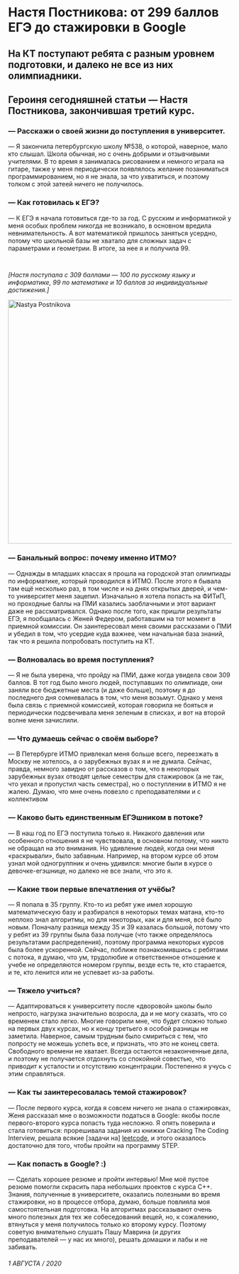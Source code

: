 # Настя Постникова: от 299 баллов ЕГЭ до стажировки в Google

## На КТ поступают ребята с разным уровнем подготовки, и далеко не все из них олимпиадники.
## Героиня сегодняшней статьи — Настя Постникова, закончившая третий курс.

### — Расскажи о своей жизни до поступления в университет.

— Я закончила петербургскую школу №538, о которой, наверное, мало кто слышал. Школа обычная, но с очень добрыми и
отзывчивыми учителями. В то время я занималась рисованием и немного играла на гитаре, также у меня периодически
появлялось желание позаниматься программированием, но я не знала, за что ухватиться, и поэтому толком с этой затеей
ничего не получилось.

### — Как готовилась к ЕГЭ?

— К ЕГЭ я начала готовиться где-то за год. С русским и информатикой у меня особых проблем никогда не возникало, в
основном вредила невнимательность. А вот математикой пришлось заняться усердно, потому что школьной базы не хватало для
сложных задач с параметрами и геометрии. В итоге, за нее я и получила 99.

<div style="height: 15px"></div>

_[Настя поступала с 309 баллами — 100 по русскому языку и информатике, 99 по математике и 10 баллов за индивидуальные достижения.]_

<img src="/img/interview/nastya_postnikova/main.png" alt="Nastya Postnikova" height="550px" width="960px"/>

### — Банальный вопрос: почему именно ИТМО?

— Однажды в младших классах я прошла на городской этап олимпиады по информатике, который проводился в ИТМО. После этого
я бывала там ещё несколько раз, в том числе и на днях открытых дверей, и чем-то университет меня зацепил. Изначально я
хотела попасть на ФИТиП, но проходные баллы на ПМИ казались заоблачными и этот вариант даже не рассматривался. Однако
после того, как пришли результаты ЕГЭ, я пообщалась с Женей Федером, работавшим на тот момент в приемной комиссии. Он
заинтересовал меня своими рассказами о ПМИ и убедил в том, что усердие куда важнее, чем начальная база знаний, так что я
решила попробовать поступить на КТ.

### — Волновалась во время поступления?

— Я не была уверена, что пройду на ПМИ, даже когда увидела свои 309 баллов. В тот год было много людей, поступавших по
олимпиаде, они заняли все бюджетные места (и даже больше), поэтому я до последнего дня сомневалась в том, что меня
возьмут. Однако у меня была связь с приемной комиссией, которая говорила не бояться и периодически подсвечивала меня
зеленым в списках, и вот на второй волне меня зачислили.

### — Что думаешь сейчас о своём выборе?

— В Петербурге ИТМО привлекал меня больше всего, переезжать в Москву не хотелось, а о зарубежных вузах я и не думала.
Сейчас, правда, немного завидно от рассказов о том, что в некоторых зарубежных вузах отводят целые семестры для
стажировок (а не так, что уехал и пропустил часть семестра), но о поступлении в ИТМО я не жалею. Думаю, что мне очень
повезло с преподавателями и с коллективом

### — Каково быть единственным ЕГЭшником в потоке?

— В наш год по ЕГЭ поступила только я. Никакого давления или особенного отношения я не чувствовала, в основном потому,
что никто не обращал на это внимания. Но удивление людей, когда они меня «раскрывали», было забавным. Например, на
втором курсе об этом узнал мой одногруппник и очень удивился: многие были в курсе о девочке-егэшнице, но далеко не все
знали, что это я.

### — Какие твои первые впечатления от учёбы?

— Я попала в 35 группу. Кто-то из ребят уже имел хорошую математическую базу и разбирался в некоторых темах матана,
кто-то неплохо знал алгоритмы, но для некоторых, как и для меня, всё было новым. Поначалу разница между 35 и 39 казалась
большой, потому что у ребят из 39 группы была база получше (что также определялось результатами распределения), поэтому
программа некоторых курсов была более ускоренной. Сейчас, поближе познакомившись с ребятами с потока, я думаю, что ум,
трудолюбие и ответственное отношение к учебе не определяются номером группы, везде есть те, кто старается, и те, кто
ленится или не успевает из-за работы.

### — Тяжело учиться?

— Адаптироваться к университету после «дворовой» школы было непросто, нагрузка значительно возросла, да и не могу
сказать, что со временем стало легко. Многие говорили мне, что будет сложно только на первых двух курсах, но к концу
третьего я особой разницы не заметила. Наверное, самым трудным было смириться с тем, что попросту не можешь успеть все,
и признать, что это не конец света. Свободного времени не хватает. Всегда остаются незаконченные дела, и поэтому не
получается отдохнуть со спокойной совестью, что приводит к усталости и отсутствию концентрации. Постепенно я учусь с
этим справляться.

### — Как ты заинтересовалась темой стажировок?

— После первого курса, когда я совсем ничего не знала о стажировках, Женя рассказал мне о возможности податься в Google:
якобы после первого-второго курса попасть туда несложно. Я опять поверила и стала готовиться: прорешивала задания из
книжки Cracking The Coding Interview, решала всякие \[задачи на\] [leetcode](https://leetcode.com), и этого оказалось
достаточно для того, чтобы пройти на программу STEP.

### — Как попасть в Google? :)

— Сделать хорошее резюме и пройти интервью! Мне моё пустое резюме помогли скрасить пара небольших проектов с курса C++.
Знания, полученные в университете, оказались полезными во время стажировки, но в процессе отбора, думаю, больше повлияла
моя самостоятельная подготовка. На алгоритмах рассказывают очень много полезных для тех же собеседований вещей, но, к
сожалению, втянуться у меня получилось только ко второму курсу. Поэтому советую внимательно слушать Пашу Маврина (и
других преподавателей — у нас их много), решать домашки и лабы и не забивать.

###### 1 АВГУСТА / 2020